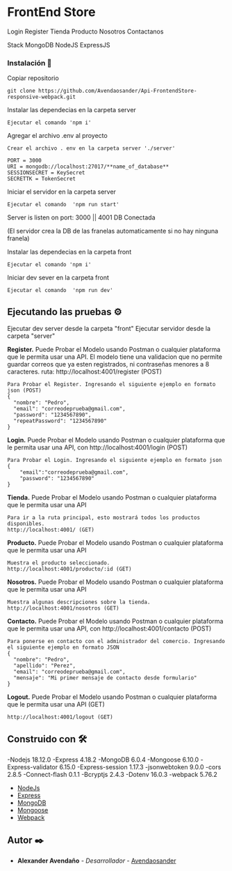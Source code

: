 ﻿# FrontEnd Store

Login
Register
Tienda
Producto
Nosotros
Contactanos

Stack MongoDB NodeJS ExpressJS

### Instalación 🔧

Copiar repositorio
```
git clone https://github.com/Avendaosander/Api-FrontendStore-responsive-webpack.git
```
Instalar las dependecias en la carpeta server

```
Ejecutar el comando 'npm i'
```
Agregar el archivo .env al proyecto
```
Crear el archivo . env en la carpeta server './server'
```
```
PORT = 3000
URI = mongodb://localhost:27017/**name_of_database** 
SESSIONSECRET = KeySecret
SECRETTK = TokenSecret

```
Iniciar el servidor en la carpeta server
```
Ejecutar el comando  'npm run start'
```

Server is listen on port:  3000 || 4001
DB Conectada

(El servidor crea la DB de las franelas automaticamente si no hay ninguna franela)

Instalar las dependecias en la carpeta front

```
Ejecutar el comando 'npm i'
```
Iniciar dev sever en la carpeta front
```
Ejecutar el comando  'npm run dev'
```

## Ejecutando las pruebas ⚙️

Ejecutar dev server desde la carpeta "front"
Ejecutar servidor desde la carpeta "server"

**Register.** Puede Probar el Modelo usando Postman o cualquier plataforma que le permita usar una API. 
El modelo tiene una validacion que no permite guardar correos que ya esten registrados, ni contraseñas menores a 8 caracteres. ruta:  http://localhost:4001/register (POST)

```
Para Probar el Register. Ingresando el siguiente ejemplo en formato json (POST)
{
  "nombre": "Pedro",
  "email": "correodeprueba@gmail.com",
  "password": "1234567890",
  "repeatPassword": "1234567890"
}
```

**Login.** Puede Probar el Modelo usando Postman o cualquier plataforma que le permita usar una API, con http://localhost:4001/login (POST)

```
Para Probar el Login. Ingresando el siguiente ejemplo en formato json
{
    "email":"correodeprueba@gmail.com",
    "password": "1234567890"
}
```

**Tienda.** Puede Probar el Modelo usando Postman o cualquier plataforma que le permita usar una API  

```
Para ir a la ruta principal, esto mostrará todos los productos disponibles.
http://localhost:4001/ (GET)
```

**Producto.** Puede Probar el Modelo usando Postman o cualquier plataforma que le permita usar una API  

```
Muestra el producto seleccionado. 
http://localhost:4001/producto/:id (GET)
```
**Nosotros.** Puede Probar el Modelo usando Postman o cualquier plataforma que le permita usar una API  

```
Muestra algunas descripciones sobre la tienda.
http://localhost:4001/nosotros (GET)
```
**Contacto.** Puede Probar el Modelo usando Postman o cualquier plataforma que le permita usar una API, con http://localhost:4001/contacto (POST)

```
Para ponerse en contacto con el administrador del comercio. Ingresando el siguiente ejemplo en formato JSON
{
  "nombre": "Pedro",
  "apellido": "Perez",
  "email": "correodeprueba@gmail.com",
  "mensaje": "Mi primer mensaje de contacto desde formulario"
}
```

**Logout.** Puede Probar el Modelo usando Postman o cualquier plataforma que le permita usar una API (GET)
```
http://localhost:4001/logout (GET)
```

## Construido con 🛠️

-Nodejs 18.12.0
-Express 4.18.2
-MongoDB 6.0.4
-Mongoose 6.10.0
-Express-validator 6.15.0
-Express-session 1.17.3
-jsonwebtoken 9.0.0
-cors 2.8.5
-Connect-flash 0.1.1
-Bcryptjs 2.4.3
-Dotenv 16.0.3
-webpack 5.76.2

* [NodeJs](https://nodejs.org/en/docs/) 
* [Express](https://expressjs.com/en/5x/api.html) 
* [MongoDB](https://www.mongodb.com/docs/) 
* [Mongoose](https://mongoosejs.com/docs/) 
* [Webpack](https://webpack.js.org/concepts/) 


## Autor ✒️

* **Alexander Avendaño** - *Desarrollador* - [Avendaosander](https://github.com/Avendaosander)
